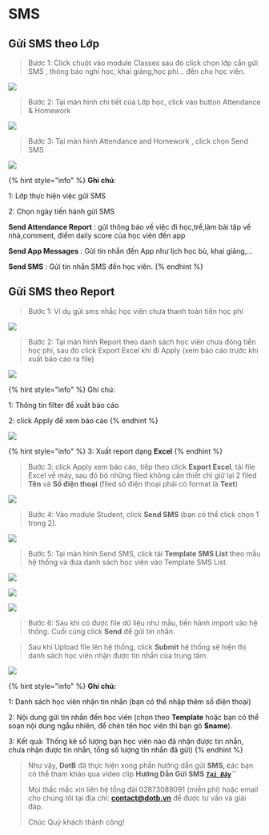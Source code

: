 # SMS

## Gửi SMS theo Lớp

> Bươc 1: Click chuột vào module Classes sau đó click chọn lớp cần gửi SMS , thông báo nghỉ học, khai giảng,học phí… đến cho học viên.

![](../.gitbook/assets/sms_lop1.png)

> Bước 2: Tại màn hình chi tiết của Lớp học, click vào button Attendance & Homework

![](../.gitbook/assets/sms_lop2.png)

> Bước 3: Tại màn hình Attendance and Homework , click chọn Send SMS

![](../.gitbook/assets/sms_lop3.png)

{% hint style="info" %}
**Ghi chú**:

1: Lớp thực hiện việc gửi SMS

2: Chọn ngày tiến hành gửi SMS

**Send Attendance Report** : gửi thông báo về việc đi học,trể,làm bài tập về nhà,comment, điểm daily score của học viên đến app

**Send App Messages** : Gửi tin nhắn đến App như lịch học bù, khai giảng,… 

**Send SMS** : Gửi tin nhắn SMS đến học viên.
{% endhint %}



## Gửi SMS theo Report

> Bước 1: Ví dụ gửi sms nhắc học viên chưa thanh toán tiền học phí

![](../.gitbook/assets/sms_report1.png)

> Bước 2: Tại màn hình Report theo danh sách học viên chưa đóng tiền học phí, sau đó click Export Excel khi đi Apply \(xem báo cáo trước khi xuất báo cáo ra file\)

![](../.gitbook/assets/sms_report2.png)

{% hint style="info" %}
Ghi chú:

1: Thông tin filter để xuất báo cáo

2: click Apply để xem báo cáo 
{% endhint %}

![](../.gitbook/assets/sms_report3.png)

{% hint style="info" %}
3: Xuất report dạng **Excel**
{% endhint %}

> Bước 3: click Apply xem báo cáo, tiếp theo click **Export Excel**, tải file Excel về máy, sau đó bỏ những filed không cần thiết chỉ giữ lại 2 filed **Tên** và **Số điện thoại** \(filed số điện thoại phải có format là **Text**\)

![](../.gitbook/assets/sms_report4.png)

> Bước 4:  Vào module Student, click **Send SMS** \(bạn có thể click chọn 1 trong 2\).

![](../.gitbook/assets/sms_report5.png)

> Bước 5:  Tại màn hình Send SMS, click tải **Template SMS List** theo mẫu hệ thống và đưa danh sách học viên vào Template SMS List.

![](../.gitbook/assets/sms_report6.png)

![](../.gitbook/assets/sms_report7.png)

![](../.gitbook/assets/sms_report8.png)

> Bước 6:  Sau khi có được file dữ liệu như mẫu, tiến hành import vào hệ thống. Cuối cùng click **Send** để gửi tin nhắn.

> Sau khi Upload file lên hệ thống, click **Submit** hệ thống sẽ hiện thị danh sách học viên nhận được tin nhắn của trung tâm.

![](../.gitbook/assets/sms_repport9.png)

{% hint style="info" %}
**Ghi chú:**

1: Danh sách học viên nhận tin nhắn \(bạn có thể nhập thêm số điện thoại\)

2: Nội dung gửi tin nhắn đến học viên \(chọn theo **Template** hoặc bạn có thể soạn nội dung ngẫu nhiên, để chèn tên học viên thì bạn gõ **$name**\). 

3: Kết quả: Thống kê số lượng bạn học viên nào đã nhận được tin nhắn, chưa nhận được tin nhắn, tổng số lượng tin nhắn đã gửi\)
{% endhint %}

> Như vậy, **DotB** đã thực hiện xong phần hướng dẫn gửi **SMS, c**ác bạn có thể tham khảo qua video clip **Hướng Dẫn Gửi SMS** [_**`Tại Đây`**_](https://www.youtube.com/watch?v=op1QYwRAQpI)_**\`\`**_
>
> Mọi thắc mắc xin liên hệ tổng đài 02873089091 \(miễn phí\) hoặc email cho chúng tôi tại địa chỉ: **contact@dotb.vn** để được tư vấn và giải đáp.
>
> Chúc Quý khách thành công!

